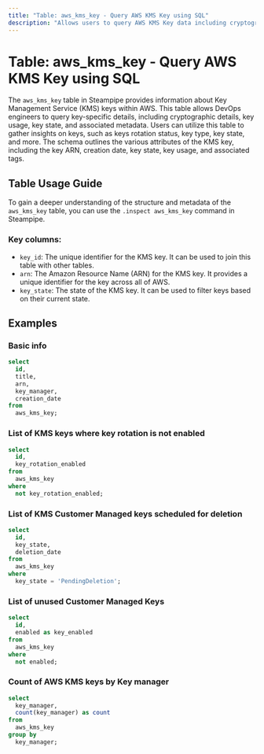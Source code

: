 ```yaml
---
title: "Table: aws_kms_key - Query AWS KMS Key using SQL"
description: "Allows users to query AWS KMS Key data including cryptographic details, key usage, key state, and associated metadata."
---
```


# Table: aws_kms_key - Query AWS KMS Key using SQL

The `aws_kms_key` table in Steampipe provides information about Key Management Service (KMS) keys within AWS. This table allows DevOps engineers to query key-specific details, including cryptographic details, key usage, key state, and associated metadata. Users can utilize this table to gather insights on keys, such as keys rotation status, key type, key state, and more. The schema outlines the various attributes of the KMS key, including the key ARN, creation date, key state, key usage, and associated tags.

## Table Usage Guide

To gain a deeper understanding of the structure and metadata of the `aws_kms_key` table, you can use the `.inspect aws_kms_key` command in Steampipe.

### Key columns:

- `key_id`: The unique identifier for the KMS key. It can be used to join this table with other tables.
- `arn`: The Amazon Resource Name (ARN) for the KMS key. It provides a unique identifier for the key across all of AWS.
- `key_state`: The state of the KMS key. It can be used to filter keys based on their current state.

## Examples

### Basic info

```sql
select
  id,
  title,
  arn,
  key_manager,
  creation_date
from
  aws_kms_key;
```

### List of KMS keys where key rotation is not enabled

```sql
select
  id,
  key_rotation_enabled
from
  aws_kms_key
where
  not key_rotation_enabled;
```


### List of KMS Customer Managed keys scheduled for deletion

```sql
select
  id,
  key_state,
  deletion_date
from
  aws_kms_key
where
  key_state = 'PendingDeletion';
```


### List of unused Customer Managed Keys

```sql
select
  id,
  enabled as key_enabled
from
  aws_kms_key
where
  not enabled;
```


### Count of AWS KMS keys by Key manager

```sql
select
  key_manager,
  count(key_manager) as count
from
  aws_kms_key
group by
  key_manager;
```